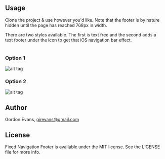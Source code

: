 ## Usage
Clone the project & use however you'd like. Note that the footer is by nature hidden until the page has reached 768px in width.

There are two styles available. The first is text free and the second adds a text footer under the icon to get that iOS navigation bar effect.
<br /><br />
### Option 1
![alt tag](https://s3.amazonaws.com/gordons-images/fixed-footer-no-text.png)
<br />
### Option 2
![alt tag](https://s3.amazonaws.com/gordons-images/fixed-footer-with-text.png)

## Author
Gordon Evans, gjrevans@gmail.com

## License
Fixed Navigation Footer is available under the MIT license. See the LICENSE file for more info.
